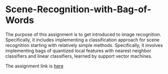 # Scene-Recognition-with-Bag-of-Words

The purpose of this assignment is to get introduced to image recognition. Specifically, it includes implementing a classification approach for scene recognition starting with relatively simple methods. Specifically, it involves implementing bags of quantized local features with nearest neighbor classifiers and linear classifiers, learned by support vector machines.

The assignment link is [here](https://www.cs.ubc.ca/~lsigal/425_2020W1/Assignment5.html)
